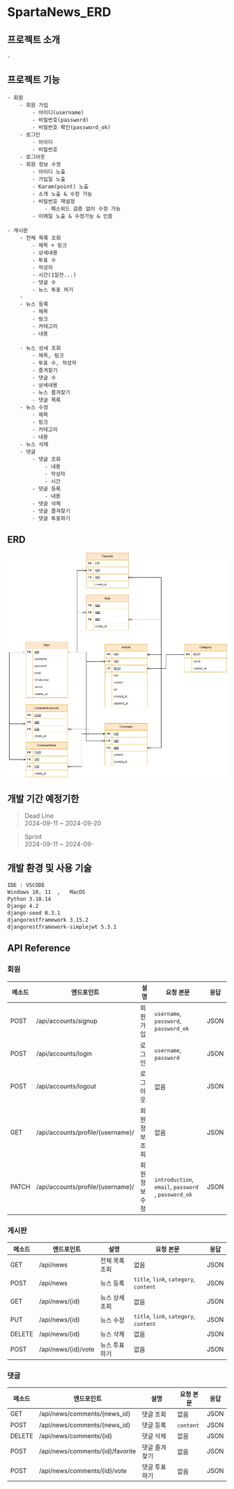 # SpartaNews_ERD

## 프로젝트 소개
    -

## 프로젝트 기능
    - 회원
        - 회원 가입
            - 아이디(username)
            - 비밀번호(password)
            - 비밀번호 확인(password_ok)
        - 로그인
            - 아이디
            - 비밀번호
        - 로그아웃
        - 회원 정보 수정
            - 아이디 노출
            - 가입일 노출
            - Karam(point) 노출
            - 소개 노출 & 수정 가능
            - 비밀번호 재설정
                - 패스워드 검증 없이 수정 가능
            - 이메일 노출 & 수정가능 & 인증

    - 게시판
        - 전체 목록 조회
            - 제목 + 링크
            - 상세내용
            - 투표 수
            - 작성자
            - 시간(1일전...)
            - 댓글 수
            - 뉴스 투표 하기
        -
        - 뉴스 등록
            - 제목
            - 링크
            - 카테고리
            - 내용

        - 뉴스 상세 조회
            - 제목, 링크
            - 투표 수, 작성자
            - 즐겨찾기
            - 댓글 수
            - 상세내용
            - 뉴스 즐겨찾기
            - 댓글 목록
        - 뉴스 수정
            - 제목
            - 링크
            - 카테고리
            - 내용
        - 뉴스 삭제
        - 댓글
            - 댓글 조회
                - 내용
                - 작성자
                - 시간
            - 댓글 등록
                - 내용
            - 댓글 삭제
            - 댓글 즐겨찾기
            - 댓글 투표하기

## ERD
![ERD](doc/images/News.drawio.png)

## 개발 기간  예정기한
> Dead Line   
2024-09-11 ~ 2024-09-20

> Sprint   
2024-09-11 ~ 2024-09-

## 개발 환경 및 사용 기술
    IDE : VSCODE
    Windows 10, 11  ,   MacOS
    Python 3.10.14
    Django 4.2
    django-seed 0.3.1 
    djangorestframework 3.15.2 
    djangorestframework-simplejwt 5.3.1
    
## API Reference

### 회원

| **메소드** | **엔드포인트**            | **설명**                          | **요청 본문**                           | **응답**     |
|------------|--------------------------|----------------------------------|----------------------------------------|-------------|
| POST       | /api/accounts/signup   | 회원 가입                       | `username`, `password`, `password_ok`  | JSON        |
| POST       | /api/accounts/login      | 로그인                           | `username`, `password`                 | JSON        |
| POST       | /api/accounts/logout     | 로그아웃                         | 없음                                   | JSON        |
| GET        | /api/accounts/profile/{username}/     | 회원 정보 조회      | 없음                | JSON        |
| PATCH        | /api/accounts/profile/{username}/     | 회원 정보 수정    | `introduction`, `email`, `password` , `password_ok`                 | JSON        |

### 게시판

| **메소드** | **엔드포인트**            | **설명**                          | **요청 본문**                           | **응답**     |
|------------|--------------------------|----------------------------------|----------------------------------------|-------------|
| GET        | /api/news            | 전체 목록 조회                   | 없음                                   | JSON        |
| POST       | /api/news            | 뉴스 등록                        | `title`, `link`, `category`, `content` | JSON        |
| GET        | /api/news/{id}       | 뉴스 상세 조회                   | 없음                                   | JSON        |
| PUT        | /api/news/{id}       | 뉴스 수정                        | `title`, `link`, `category`, `content` | JSON        |
| DELETE     | /api/news/{id}       | 뉴스 삭제                        | 없음                                   | JSON        |
| POST       | /api/news/{id}/vote | 뉴스 투표하기               | 없음                                   | JSON        |

### 댓글

| **메소드** | **엔드포인트**            | **설명**                          | **요청 본문**                           | **응답**     |
|------------|--------------------------|----------------------------------|----------------------------------------|-------------|
| GET        | /api/news/comments/{news_id} | 댓글 조회                      | 없음                                   | JSON        |
| POST       | /api/news/comments/{news_id} | 댓글 등록                      | `content`                              | JSON        |
| DELETE     | /api/news/comments/{id}    | 댓글 삭제                        | 없음                                   | JSON        |
| POST       | /api/news/comments/{id}/favorite | 댓글 즐겨찾기               | 없음                                   | JSON        |
| POST       | /api/news/comments/{id}/vote | 댓글 투표하기                  | 없음                                   | JSON        |